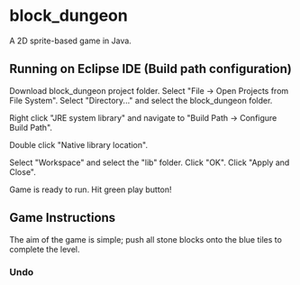 # block_dungeon
A 2D sprite-based game in Java.


## Running on Eclipse IDE (Build path configuration)
Download block_dungeon project folder.
Select "File -> Open Projects from File System".
Select "Directory..." and select the block_dungeon folder.

Right click "JRE system library" and navigate to "Build Path -> Configure Build Path". 

Double click "Native library location".

Select "Workspace" and select the "lib" folder. Click "OK". Click "Apply and Close". 

Game is ready to run. Hit green play button!


## Game Instructions
The aim of the game is simple; push all stone blocks onto the blue tiles to complete the level.
### Undo
